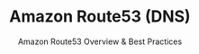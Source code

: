 ---
layout: post
title: Amazon Route53 (DNS)
subtitle: Amazon Route53 Overview & Best Practices
categories: Site
tags: [DNS, Hosting]

---